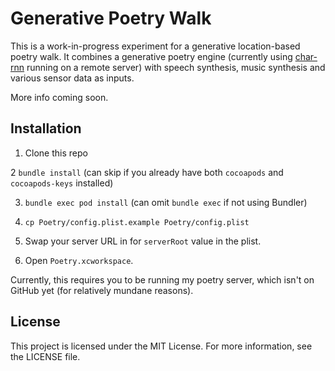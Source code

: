 # Generative Poetry Walk

This is a work-in-progress experiment for a generative location-based poetry walk. It combines a generative poetry engine (currently using [char-rnn](https://github.com/karpathy/char-rnn) running on a remote server) with speech synthesis, music synthesis and various sensor data as inputs.

More info coming soon.

## Installation

1. Clone this repo

2 `bundle install` (can skip if you already have both `cocoapods` and `cocoapods-keys` installed)

3. `bundle exec pod install` (can omit `bundle exec` if not using Bundler)

4. `cp Poetry/config.plist.example Poetry/config.plist`

5. Swap your server URL in for `serverRoot` value in the plist.

6. Open `Poetry.xcworkspace`.

Currently, this requires you to be running my poetry server, which isn't on GitHub yet (for relatively mundane reasons).

## License

This project is licensed under the MIT License. For more information, see the LICENSE file.